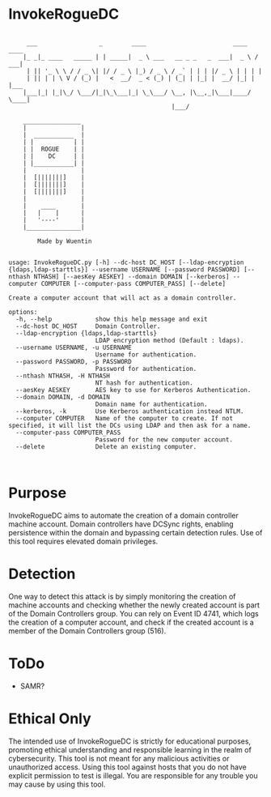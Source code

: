 # InvokeRogueDC
```

     ___                 _        ____                        ____   ____
    |_ _|_ ____   _____ | | _____|  _ \ ___   __ _ _   _  ___|  _ \ / ___|
     | || '_ \ \ / / _ \| |/ / _ \ |_) / _ \ / _` | | | |/ _ \ | | | |
     | || | | \ V / (_) |   <  __/  _ < (_) | (_| | |_| |  __/ |_| | |___
    |___|_| |_|\_/ \___/|_|\_\___|_| \_\___/ \__, |\__,_|\___|____/ \____|
                                             |___/

    ________________
    |               |
    |  ___________  |
    | |           | |
    | |  ROGUE    | |
    | |    DC     | |
    | |___________| |
    |               |
    |  [|||||||]    |
    |  [|||||||]    |
    |  [|||||||]    |
    |               |
    |    ____       |
    |   |    |      |
    |   '----'      |
    |_______________|

        Made by Wuentin


usage: InvokeRogueDC.py [-h] --dc-host DC_HOST [--ldap-encryption {ldaps,ldap-starttls}] --username USERNAME [--password PASSWORD] [--nthash NTHASH] [--aesKey AESKEY] --domain DOMAIN [--kerberos] --computer COMPUTER [--computer-pass COMPUTER_PASS] [--delete]

Create a computer account that will act as a domain controller.

options:
  -h, --help            show this help message and exit
  --dc-host DC_HOST     Domain Controller.
  --ldap-encryption {ldaps,ldap-starttls}
                        LDAP encryption method (Default : ldaps).
  --username USERNAME, -u USERNAME
                        Username for authentication.
  --password PASSWORD, -p PASSWORD
                        Password for authentication.
  --nthash NTHASH, -H NTHASH
                        NT hash for authentication.
  --aesKey AESKEY       AES key to use for Kerberos Authentication.
  --domain DOMAIN, -d DOMAIN
                        Domain name for authentication.
  --kerberos, -k        Use Kerberos authentication instead NTLM.
  --computer COMPUTER   Name of the computer to create. If not specified, it will list the DCs using LDAP and then ask for a name.
  --computer-pass COMPUTER_PASS
                        Password for the new computer account.
  --delete              Delete an existing computer.

                                                           
```

# Purpose
InvokeRogueDC aims to automate the creation of a domain controller machine account. Domain controllers have DCSync rights, enabling persistence within the domain and bypassing certain detection rules.
Use of this tool requires elevated domain privileges.
# Detection
One way to detect this attack is by simply monitoring the creation of machine accounts and checking whether the newly created account is part of the Domain Controllers group. You can rely on Event ID 4741, which logs the creation of a computer account, and check if the created account is a member of the Domain Controllers group (516).

# ToDo

- SAMR?

# Ethical Only
The intended use of InvokeRogueDC is strictly for educational purposes, promoting ethical understanding and responsible learning in the realm of cybersecurity. This tool is not meant for any malicious activities or unauthorized access.
Using this tool against hosts that you do not have explicit permission to test is illegal. You are responsible for any trouble you may cause by using this tool.
